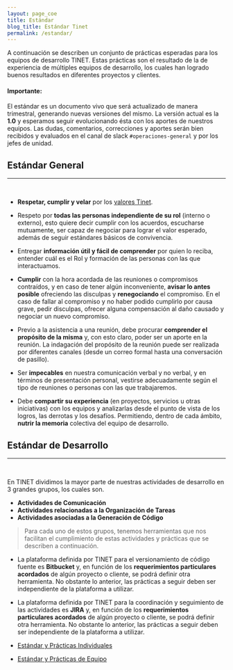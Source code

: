 ```yaml
---
layout: page_coe
title: Estándar
blog_title: Estándar Tinet
permalink: /estandar/
---
```


A continuación se describen un conjunto de prácticas esperadas para los equipos de desarrollo TINET. 
Estas prácticas son el resultado de la de experiencia de múltiples equipos de desarrollo, los cuales han logrado buenos resultados en diferentes proyectos y clientes.

>
#### Importante:
El estándar es un documento vivo que será actualizado de manera trimestral, generando nuevas versiones del mismo.
La versión actual es la **1.0** y esperamos seguir evolucionando ésta con los aportes de nuestros equipos. 
Las dudas, comentarios, correcciones y aportes serán bien recibidos y evaluados en el canal de slack `#operaciones-general` y por los jefes de unidad.

## Estándar General

---
<br/>

- **Respetar, cumplir y velar** por los [valores Tinet](../valores-tinet/).

- Respeto por **todas las personas independiente de su rol** (interno o externo), esto quiere decir cumplir con los acuerdos, escucharse mutuamente, ser capaz de negociar para lograr el valor esperado, además de seguir estándares básicos de convivencia.

- Entregar **información útil y fácil de comprender** por quien lo reciba, entender cuál es el Rol y formación de las personas con las que interactuamos.

- **Cumplir** con la hora acordada de las reuniones o compromisos contraídos, y  en caso de tener algún inconveniente, **avisar lo antes posible** ofreciendo las disculpas y **renegociando** el compromiso. En el caso de fallar al compromiso y no haber podido cumplirlo por causa grave, pedir disculpas, ofrecer alguna compensación al daño causado y negociar un nuevo compromiso.

- Previo a la asistencia a una reunión, debe procurar **comprender el propósito de la misma** y, con esto claro, poder ser un aporte en la reunión.  La indagación del propósito de la reunión puede ser realizada por diferentes canales (desde un correo formal hasta una conversación de pasillo).

- Ser **impecables** en nuestra comunicación verbal y no verbal, y en términos de presentación personal, vestirse adecuadamente según el tipo de reuniones o personas con las que trabajaremos.

- Debe **compartir su experiencia** (en proyectos, servicios u otras iniciativas) con los equipos y analizarlas desde el punto de vista de los logros, las derrotas y los desafíos. Permitiendo, dentro de cada ámbito, **nutrir la memoria** colectiva del equipo de desarrollo.


## Estándar de Desarrollo
---
<br/>

En TINET dividimos la mayor parte de nuestras actividades de desarrollo en 3 grandes grupos, los cuales son.

  - **Actividades de Comunicación**
  - **Actividades relacionadas a la Organización de Tareas**
  - **Actividades asociadas a la Generación de Código**

>Para cada uno de estos grupos, tenemos herramientas que nos facilitan el cumplimiento de estas actividades y prácticas que se describen a continuación.
 - La plataforma definida por TINET para el versionamiento de código fuente es **Bitbucket** y, en función de los **requerimientos particulares acordados** de algún proyecto o cliente, se podrá definir otra herramienta. No obstante lo anterior, las prácticas a seguir deben ser independiente de la plataforma a utilizar.
 - La plataforma definida por TINET para la coordinación y seguimiento de las actividades es **JIRA** y, en función de los **requerimientos particulares acordados** de algún proyecto o cliente, se podrá definir otra herramienta. No obstante lo anterior, las prácticas a seguir deben ser independiente de la plataforma a utilizar.

- [Estándar y Prácticas Individuales](/estandar/individual.html)
- [Estándar y Prácticas de Equipo](/estandar/equipo.html)
